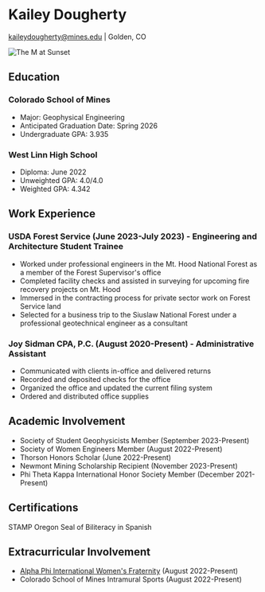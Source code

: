# **Kailey Dougherty** 

kaileydougherty@mines.edu | Golden, CO

![The M at Sunset]("golden-at-sunset.jpg")

## **Education**

### **Colorado School of Mines**
- Major: Geophysical Engineering
- Anticipated Graduation Date: Spring 2026
- Undergraduate GPA: 3.935

### **West Linn High School**
- Diploma: June 2022
- Unweighted GPA: 4.0/4.0
- Weighted GPA: 4.342

## **Work Experience**

### **USDA Forest Service (June 2023-July 2023) - Engineering and Architecture Student Trainee**
- Worked under professional engineers in the Mt. Hood National Forest as a member of the Forest Supervisor's office
- Completed facility checks and assisted in surveying for upcoming fire recovery projects on Mt. Hood
- Immersed in the contracting process for private sector work on Forest Service land
- Selected for a business trip to the Siuslaw National Forest under a professional geotechnical engineer as a consultant

### **Joy Sidman CPA, P.C. (August 2020-Present) - Administrative Assistant**
- Communicated with clients in-office and delivered returns
- Recorded and deposited checks for the office
- Organized the office and updated the current filing system
- Ordered and distributed office supplies

## **Academic Involvement** 

- Society of Student Geophysicists Member (September 2023-Present)
- Society of Women Engineers Member (August 2022-Present)
- Thorson Honors Scholar (June 2022-Present)
- Newmont Mining Scholarship Recipient (November 2023-Present)
- Phi Theta Kappa International Honor Society Member (December 2021-Present)

## **Certifications**

STAMP Oregon Seal of Biliteracy in Spanish

## **Extracurricular Involvement**

- [Alpha Phi International Women's Fraternity](https://alphaphi.org) (August 2022-Present)
- Colorado School of Mines Intramural Sports (August 2022-Present)
